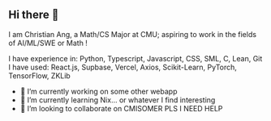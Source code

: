 ## Hi there 👋

I am Christian Ang, a Math/CS Major at CMU; aspiring to work in the fields of AI/ML/SWE or Math !

I have experience in: Python, Typescript, Javascript, CSS, SML, C, Lean, Git
I have used: React.js, Supbase, Vercel, Axios, Scikit-Learn, PyTorch, TensorFlow, ZKLib

- 🔭 I’m currently working on some other webapp
- 🌱 I’m currently learning Nix... or whatever I find interesting
- 👯 I’m looking to collaborate on CMISOMER PLS I NEED HELP

